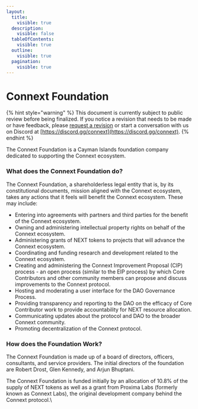 ```yaml
---
layout:
  title:
    visible: true
  description:
    visible: false
  tableOfContents:
    visible: true
  outline:
    visible: true
  pagination:
    visible: true
---
```


# Connext Foundation

{% hint style="warning" %}
This document is currently subject to public review before being finalized. If you notice a revision that needs to be made or have feedback, please [request a revision](https://github.com/connext/gitbook-docs/issues/new) or start a conversation with us on Discord at [https://discord.gg/connext](https://discord.gg/connext).
{% endhint %}

The Connext Foundation is a Cayman Islands foundation company dedicated to supporting the Connext ecosystem.&#x20;

### What does the Connext Foundation do?

The Connext Foundation, a shareholderless legal entity that is, by its constitutional documents, mission aligned with the Connext ecosystem, takes any actions that it feels will benefit the Connext ecosystem. These may include:

* Entering into agreements with partners and third parties for the benefit of the Connext ecosystem.
* Owning and administering intellectual property rights on behalf of the Connext ecosystem.
* Administering grants of NEXT tokens to projects that will advance the Connext ecosystem.
* Coordinating and funding research and development related to the Connext ecosystem.
* Creating and administering the Connext Improvement Proposal (CIP) process - an open process (similar to the EIP process) by which Core Contributors and other community members can propose and discuss improvements to the Connext protocol.
* Hosting and moderating a user interface for the DAO Governance Process.
* Providing transparency and reporting to the DAO on the efficacy of Core Contributor work to provide accountability for NEXT resource allocation.
* Communicating updates about the protocol and DAO to the broader Connext community.
* Promoting decentralization of the Connext protocol.

### How does the Foundation Work?

The Connext Foundation is made up of a board of directors, officers, consultants, and service providers. The initial directors of the foundation are Robert Drost, Glen Kennedy, and Arjun Bhuptani.

The Connext Foundation is funded initially by an allocation of 10.8% of the supply of NEXT tokens as well as a grant from Proxima Labs (formerly known as Connext Labs), the original development company behind the Connext protocol.\
